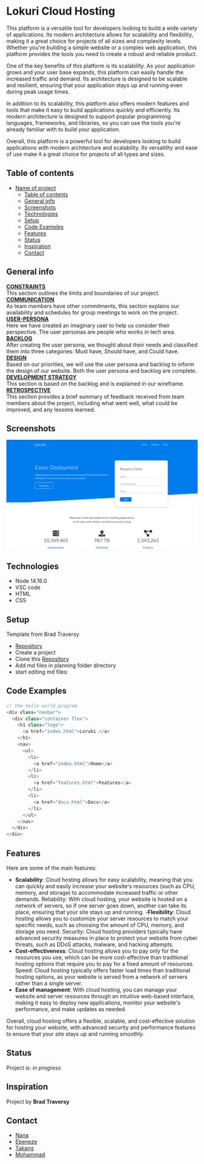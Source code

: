 # Lokuri Cloud Hosting

This platform is a versatile tool for developers looking to build a wide variety
of applications. Its modern architecture allows for scalability and flexibility,
making it a great choice for projects of all sizes and complexity levels.
Whether you're building a simple website or a complex web application, this
platform provides the tools you need to create a robust and reliable product.

One of the key benefits of this platform is its scalability. As your application
grows and your user base expands, this platform can easily handle the increased
traffic and demand. Its architecture is designed to be scalable and resilient,
ensuring that your application stays up and running even during peak usage
times.

In addition to its scalability, this platform also offers modern features and
tools that make it easy to build applications quickly and efficiently. Its
modern architecture is designed to support popular programming languages,
frameworks, and libraries, so you can use the tools you're already familiar with
to build your application.

Overall, this platform is a powerful tool for developers looking to build
applications with modern architecture and scalability. Its versatility and ease
of use make it a great choice for projects of all types and sizes.

## Table of contents

- [Name of project](#name-of-project)
  - [Table of contents](#table-of-contents)
  - [General info](#general-info)
  - [Screenshots](#screenshots)
  - [Technologies](#technologies)
  - [Setup](#setup)
  - [Code Examples](#code-examples)
  - [Features](#features)
  - [Status](#status)
  - [Inspiration](#inspiration)
  - [Contact](#contact)

## General info

[**CONSTRAINTS**](https://github.com/HYF-Class20/agile-development-group3-loruki/blob/master/planning/constraints.md)
</br> This section outlines the limits and boundaries of our project.</br>
[**COMMUNICATION**](https://github.com/HYF-Class20/agile-development-group3-loruki/blob/master/planning/communication.md)
</br> As team members have other commitments, this section explains our
availability and schedules for group meetings to work on the project.</br>
[**USER-PERSONA**](https://github.com/HYF-Class20/agile-development-group3-loruki/blob/master/planning/user-personas.md)
</br> Here we have created an imaginary user to help us consider their
perspective. The user personas are people who works in tech area.</br>
[**BACKLOG**](https://github.com/HYF-Class20/agile-development-group3-loruki/blob/master/planning/backlog.md)</br>
After creating the user persona, we thought about their needs and classified
them into three categories: Must have, Should have, and Could have.</br>
[**DESIGN**](https://github.com/HYF-Class20/agile-development-group3-loruki/blob/master/planning/design.md)</br>
Based on our priorities, we will use the user persona and backlog to inform the
design of our website. Both the user persona and backlog are complete. </br>
[**DEVELOPMENT STRATEGY**](https://github.com/HYF-Class20/agile-development-group3-loruki/blob/master/planning/development-strategy.md)</br>
This section is based on the backlog and is explained in our wireframe. </br>
[**RETROSPECTIVE**](https://github.com/HYF-Class20/agile-development-group3-loruki/blob/master/planning/retrospective.md)
</br> This section provides a brief summary of feedback received from team
members about the project, including what went well, what could be improved, and
any lessons learned.</br>

## Screenshots

![Example screenshot](./lokuri.png)

## Technologies

- Node 14.16.0
- VSC code
- HTML
- CSS

## Setup

Template from Brad Traversy

- [Repository](https://github.com/HYF-Class20/agile-development-group3-loruki)
- Create a project
- Clone this
  [Repository](https://github.com/HYF-Class20/agile-development-group3-loruki)
- Add md files in planning folder directory
- start editing md files:

## Code Examples

```js
// the hello world program
<div class="navbar">
  <div class="container flex">
    <h1 class="logo">
      <a href="index.html">Loruki.</a>
    </h1>
    <nav>
      <ul>
        <li>
          <a href="index.html">Home</a>
        </li>
        <li>
          <a href="features.html">Features</a>
        </li>
        <li>
          <a href="docs.html">Docs</a>
        </li>
      </ul>
    </nav>
  </div>
</div>
```

## Features

Here are some of the main features:

- **Scalability**: Cloud hosting allows for easy scalability, meaning that you
  can quickly and easily increase your website's resources (such as CPU, memory,
  and storage) to accommodate increased traffic or other demands. Reliability:
  With cloud hosting, your website is hosted on a network of servers, so if one
  server goes down, another can take its place, ensuring that your site stays up
  and running. -**Flexibility**: Cloud hosting allows you to customize your
  server resources to match your specific needs, such as choosing the amount of
  CPU, memory, and storage you need. Security: Cloud hosting providers typically
  have advanced security measures in place to protect your website from cyber
  threats, such as DDoS attacks, malware, and hacking attempts.
- **Cost-effectiveness**: Cloud hosting allows you to pay only for the resources
  you use, which can be more cost-effective than traditional hosting options
  that require you to pay for a fixed amount of resources. Speed: Cloud hosting
  typically offers faster load times than traditional hosting options, as your
  website is served from a network of servers rather than a single server.
- **Ease of management**: With cloud hosting, you can manage your website and
  server resources through an intuitive web-based interface, making it easy to
  deploy new applications, monitor your website's performance, and make updates
  as needed.

Overall, cloud hosting offers a flexible, scalable, and cost-effective solution
for hosting your website, with advanced security and performance features to
ensure that your site stays up and running smoothly.

## Status

Project is: _in progress_

## Inspiration

Project by **Brad Traversy**

## Contact

- [Nana](https://github.com/Nana99999)
- [Ebeneze](https://github.com/Osei-b4)
- [Takang](https://github.com/Takang03)
- [Mohammad](https://github.com/MohammadWarisSharafzay)
